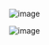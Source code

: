 ![image](https://github.com/user-attachments/assets/1005c01b-8b2a-4364-9058-217a1ca2b23e)


![image](https://github.com/user-attachments/assets/dfcc3702-a32e-40a6-aead-7345ac1ab70c)
